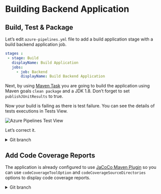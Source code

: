 # Building Backend Application

## Build, Test & Package

Let’s edit `azure-pipelines.yml` file to add a build application stage with a build backend application job.

```yaml
stages :
 - stage: Build
   displayName: Build Application
   jobs:
     - job: Backend
       displayName: Build Backend Application
```

Next, by using [Maven Task](https://docs.microsoft.com/en-us/azure/devops/pipelines/tasks/build/maven?view=azure-devops) you are going to build the application using Maven goals `clean package` and a JDK 1.8. Don’t forget to set `publishJUnitResults` to true.

Now your build is failing as there is test failure. You can see the details of tests executions in Tests View.

![Azure Pipelines Test View](2020-04-18_10-48.png)

Let’s correct it.

<details>
<summary>Git branch</summary>

`building-backend-app`

</details>

## Add Code Coverage Reports

The application is already configured to use  [JaCoCo Maven Plugin](eclemma.org/jacoco/trunk/doc/maven.html) so you can use `codeCoverageToolOption` and `codeCoverageSourceDirectories` options to display code coverage reports.

<details>
<summary>Git branch</summary>

`building-backend-app`

</details>
